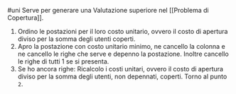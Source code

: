 #uni 
Serve per generare una Valutazione superiore nel [[Problema di Copertura]].
1. Ordino le postazioni per il loro costo unitario, ovvero il costo di apertura diviso per la somma degli utenti coperti.
2. Apro la postazione con costo unitario minimo, ne cancello la colonna e ne cancello le righe che serve e depenno la postazione.
   Inoltre cancello le righe di tutti $1$ se si presenta.
3. Se ho ancora righe:
   Ricalcolo i costi unitari, ovvero il costo di apertura diviso per la somma degli utenti, non depennati, coperti.
   Torno al punto `2`.
